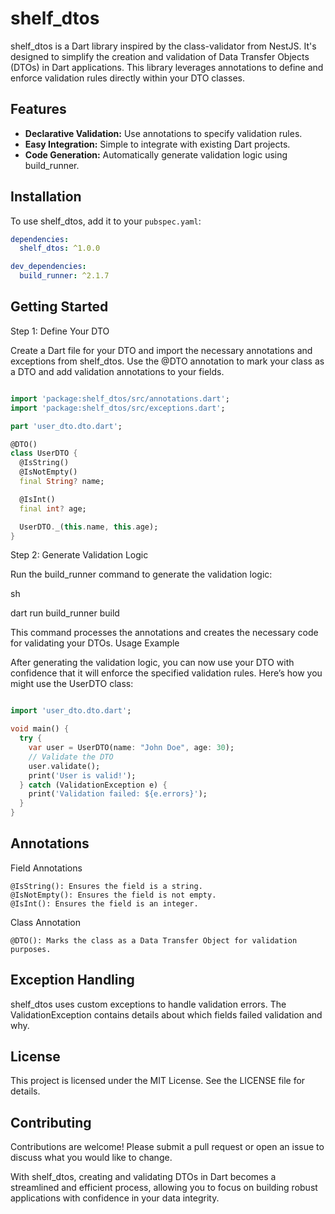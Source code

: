 # shelf_dtos

shelf_dtos is a Dart library inspired by the class-validator from NestJS. It's designed to simplify the creation and validation of Data Transfer Objects (DTOs) in Dart applications. This library leverages annotations to define and enforce validation rules directly within your DTO classes.

## Features

- **Declarative Validation:** Use annotations to specify validation rules.
- **Easy Integration:** Simple to integrate with existing Dart projects.
- **Code Generation:** Automatically generate validation logic using build_runner.

## Installation

To use shelf_dtos, add it to your `pubspec.yaml`:

```yaml
dependencies:
  shelf_dtos: ^1.0.0

dev_dependencies:
  build_runner: ^2.1.7
```

## Getting Started
Step 1: Define Your DTO

Create a Dart file for your DTO and import the necessary annotations and exceptions from shelf_dtos. Use the @DTO annotation to mark your class as a DTO and add validation annotations to your fields.

```dart

import 'package:shelf_dtos/src/annotations.dart';
import 'package:shelf_dtos/src/exceptions.dart';

part 'user_dto.dto.dart';

@DTO()
class UserDTO {
  @IsString()
  @IsNotEmpty()
  final String? name;

  @IsInt()
  final int? age;

  UserDTO._(this.name, this.age);
}
```

Step 2: Generate Validation Logic

Run the build_runner command to generate the validation logic:

sh

dart run build_runner build

This command processes the annotations and creates the necessary code for validating your DTOs.
Usage Example

After generating the validation logic, you can now use your DTO with confidence that it will enforce the specified validation rules. Here’s how you might use the UserDTO class:

```dart

import 'user_dto.dto.dart';

void main() {
  try {
    var user = UserDTO(name: "John Doe", age: 30);
    // Validate the DTO
    user.validate();
    print('User is valid!');
  } catch (ValidationException e) {
    print('Validation failed: ${e.errors}');
  }
}
```

## Annotations
Field Annotations

    @IsString(): Ensures the field is a string.
    @IsNotEmpty(): Ensures the field is not empty.
    @IsInt(): Ensures the field is an integer.

Class Annotation

    @DTO(): Marks the class as a Data Transfer Object for validation purposes.

## Exception Handling

shelf_dtos uses custom exceptions to handle validation errors. The ValidationException contains details about which fields failed validation and why.
## License

This project is licensed under the MIT License. See the LICENSE file for details.
## Contributing

Contributions are welcome! Please submit a pull request or open an issue to discuss what you would like to change.

With shelf_dtos, creating and validating DTOs in Dart becomes a streamlined and efficient process, allowing you to focus on building robust applications with confidence in your data integrity.
